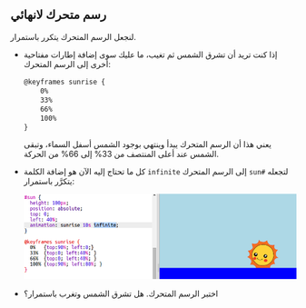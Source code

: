 ## رسم متحرك لانهائي

لنجعل الرسم المتحرك يتكرر باستمرار.



+ إذا كنت تريد أن تشرق الشمس ثم تغيب، ما عليك سوى إضافة إطارات مفتاحية أخرى إلى الرسم المتحرك:

    ```
    @keyframes sunrise {
        0%  
        33% 
        66% 
        100%
    }
    ```

    يعني هذا أن الرسم المتحرك يبدأ وينتهي بوجود الشمس أسفل السماء، وتبقى الشمس عند أعلى المنتصف من 33% إلى 66% من الحركة.

+ كل ما تحتاج إليه الآن هو إضافة الكلمة `infinite` إلى الرسم المتحرك `sun#` لتجعله يتكرَّر باستمرار:

    ![screenshot](images/sunrise-infinite.png)

+ اختبر الرسم المتحرك. هل تشرق الشمس وتغرب باستمرار؟ 




